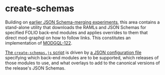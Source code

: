 # create-schemas

Building on [earlier JSON Schema-merging experiments](../src/merge/README.md), this area contains a stand-alone utility that downloads the RAMLs and JSON Schemas for specified FOLIO back-end modules and applies overrides to them that direct mod-graphql on how to follow links. This constitutes an implementation of [MODGQL-122](https://issues.folio.org/browse/MODGQL-122).

[The `create-schemas.js` script](create-schemas.js) is driven by [a JSON configuration file](schemaconf.json) specifying which back-end modules are to be supported, which releases of those modules to use, and what overlays to add to the canonical versions of the release's JSON Schemas.

